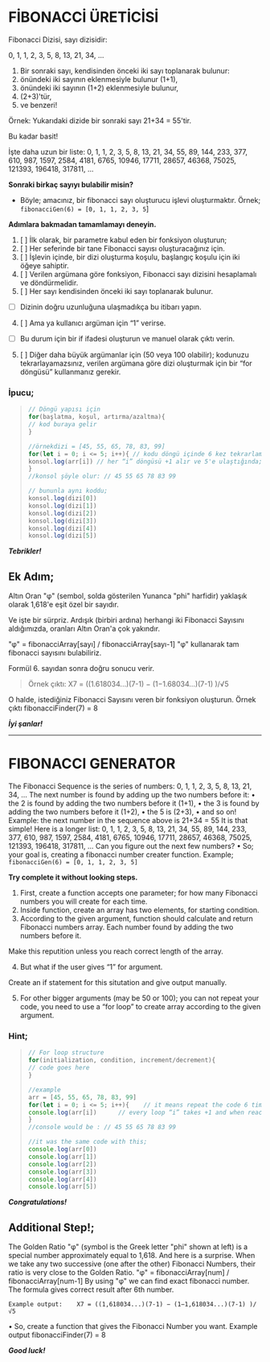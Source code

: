 # FİBONACCİ ÜRETİCİSİ

Fibonacci Dizisi, sayı dizisidir:

0, 1, 1, 2, 3, 5, 8, 13, 21, 34, ...

1. Bir sonraki sayı, kendisinden önceki iki sayı toplanarak bulunur:
2. önündeki iki sayının eklenmesiyle bulunur (1+1),
3. önündeki iki sayının (1+2) eklenmesiyle bulunur,
4. (2+3)'tür,
5. ve benzeri!

Örnek: Yukarıdaki dizide bir sonraki sayı 21+34 = 55'tir.

Bu kadar basit!

İşte daha uzun bir liste:
0, 1, 1, 2, 3, 5, 8, 13, 21, 34, 55, 89, 144, 233, 377, 610, 987, 1597, 2584, 4181, 6765, 10946, 17711, 28657, 46368, 75025, 121393, 196418, 317811, ...

**Sonraki birkaç sayıyı bulabilir misin?**

* Böyle; amacınız, bir fibonacci sayı oluşturucu işlevi oluşturmaktır. Örnek; `fibonacciGen(6) = [0, 1, 1, 2, 3, 5`]

**Adımlara bakmadan tamamlamayı deneyin.**

1. [ ] İlk olarak, bir parametre kabul eden bir fonksiyon oluşturun;
2. [ ] Her seferinde bir tane Fibonacci sayısı oluşturacağınız için.
3. [ ] İşlevin içinde, bir dizi oluşturma koşulu, başlangıç koşulu için iki öğeye sahiptir.
4. [ ] Verilen argümana göre fonksiyon, Fibonacci sayı dizisini hesaplamalı ve döndürmelidir.
5. [ ] Her sayı kendisinden önceki iki sayı toplanarak bulunur.

* [ ] Dizinin doğru uzunluğuna ulaşmadıkça bu itibarı yapın.

4. [ ] Ama ya kullanıcı argüman için “1” verirse.

* [ ] Bu durum için bir if ifadesi oluşturun ve manuel olarak çıktı verin.

5. [ ] Diğer daha büyük argümanlar için (50 veya 100 olabilir); kodunuzu tekrarlayamazsınız, verilen argümana göre dizi oluşturmak için bir “for döngüsü” kullanmanız gerekir.

### İpucu;

> ```js
> // Döngü yapısı için
> for(başlatma, koşul, artırma/azaltma){
> // kod buraya gelir
> }
>
> //örnekdizi = [45, 55, 65, 78, 83, 99]
> for(let i = 0; i <= 5; i++){ // kodu döngü içinde 6 kez tekrarlamak anlamına gelir
> konsol.log(arr[i]) // her “i” döngüsü +1 alır ve 5'e ulaştığında; döngü durur.
> }
> //konsol şöyle olur: // 45 55 65 78 83 99
>
> // bununla aynı koddu;
> konsol.log(dizi[0])
> konsol.log(dizi[1])
> konsol.log(dizi[2])
> konsol.log(dizi[3])
> konsol.log(dizi[4])
> konsol.log(dizi[5])
> ```

***Tebrikler!***

## Ek Adım;

Altın Oran "φ" (sembol, solda gösterilen Yunanca "phi" harfidir) yaklaşık olarak 1,618'e eşit özel bir sayıdır.

Ve işte bir sürpriz. Ardışık (birbiri ardına) herhangi iki Fibonacci Sayısını aldığımızda, oranları Altın Oran'a çok yakındır.

"φ" = fibonacciArray[sayı] / fibonacciArray[sayı-1] "φ" kullanarak tam fibonacci sayısını bulabiliriz.

Formül 6. sayıdan sonra doğru sonucu verir.

> Örnek çıktı: X7 = ((1.618034...)(7-1) − (1−1.68034...)(7-1) )/√5

O halde, istediğiniz Fibonacci Sayısını veren bir fonksiyon oluşturun. Örnek çıktı fibonacciFinder(7) = 8

***İyi şanlar!***

---

# FIBONACCI GENERATOR

The Fibonacci Sequence is the series of numbers:
0, 1, 1, 2, 3, 5, 8, 13, 21, 34, ...
The next number is found by adding up the two numbers before it:
•	the 2 is found by adding the two numbers before it (1+1),
•	the 3 is found by adding the two numbers before it (1+2),
•	the 5 is (2+3),
•	and so on!
Example: the next number in the sequence above is 21+34 = 55
It is that simple!
Here is a longer list:
0, 1, 1, 2, 3, 5, 8, 13, 21, 34, 55, 89, 144, 233, 377, 610, 987, 1597, 2584, 4181, 6765, 10946, 17711, 28657, 46368, 75025, 121393, 196418, 317811, ...
Can you figure out the next few numbers?
•	So; your goal is, creating a fibonacci number creater function. Example; `fibonacciGen(6) = [0, 1, 1, 2, 3, 5]`

**Try complete it without looking steps.**

1. First, create a function accepts one parameter; for how many Fibonacci numbers you will create for each time.
2. Inside function, create an array has two elements, for starting condition.
3. According to the given argument, function should calculate and return Fibonacci numbers array. Each number found by adding the two numbers before it.

Make this reputition unless you reach correct length of the array.

4. But what if the user gives “1” for argument.

Create an if statement for this situtation and give output manually.

5. For other bigger arguments (may be 50 or 100); you can not repeat your code, you need to use a “for loop” to create array according to the given argument.

### Hint;

> ```js
> // For loop structure
> for(initialization, condition, increment/decrement){
> // code goes here
> }
>
> //example
> arr = [45, 55, 65, 78, 83, 99]
> for(let i = 0; i <= 5; i++){    // it means repeat the code 6 times inside loop
> console.log(arr[i])      // every loop “i” takes +1 and when reaches 5; loop stops.
> }
> //console would be : // 45 55 65 78 83 99
>
> //it was the same code with this;
> console.log(arr[0])
> console.log(arr[1])
> console.log(arr[2])
> console.log(arr[3])
> console.log(arr[4])
> console.log(arr[5])
> ```

***Congratulations!***

## Additional Step!;

The Golden Ratio "φ" (symbol is the Greek letter "phi" shown at left)
is a special number approximately equal to 1,618.
And here is a surprise. When we take any two successive (one after the other) Fibonacci Numbers, their ratio is very close to the Golden Ratio.
"φ" = fibonacciArray[num] / fibonacciArray[num-1]
By using "φ" we can find exact fibonacci number. The formula gives correct result after 6th number.

`Example output:    X7 = ((1,618034...)(7-1) − (1−1,618034...)(7-1) )/√5`

•	So, create a function that gives the Fibonacci Number you want. Example output fibonacciFinder(7) = 8

***Good luck!***
